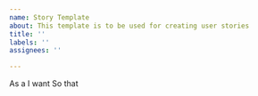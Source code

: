 ```yaml
---
name: Story Template
about: This template is to be used for creating user stories
title: ''
labels: ''
assignees: ''

---
```


As a <user or stakeholder type>
I want <some software feature>
So that <some business value>
